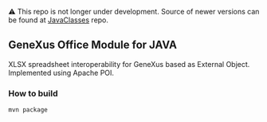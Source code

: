 :warning: This repo is not longer under development. Source of newer versions can be found at [JavaClasses](https://github.com/genexuslabs/JavaClasses) repo.

## GeneXus Office Module for JAVA

XLSX spreadsheet interoperability for GeneXus based as External Object. 
Implemented using Apache POI. 

### How to build
```
mvn package
```

